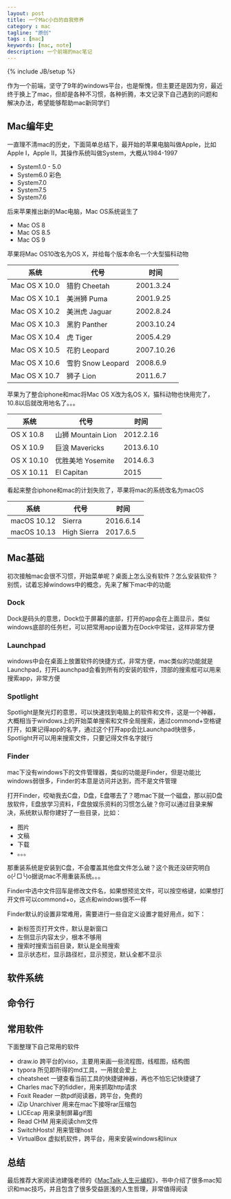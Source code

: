 ```yaml
---
layout: post
title: 一个Mac小白的自我修养
category : mac
tagline: "原创"
tags : [mac]
keywords: [mac, note]
description: 一个前端的mac笔记
--- 
```

{% include JB/setup %}

作为一个前端，坚守了9年的windows平台，也是惭愧，但主要还是因为穷，最近终于换上了mac，但却是各种不习惯，各种折腾，本文记录下自己遇到的问题和解决办法，希望能够帮助mac新同学们

## Mac编年史
一直理不清mac的历史，下面简单总结下，最开始的苹果电脑叫做Apple，比如Apple I，Apple II，其操作系统叫做System，大概从1984-1997

- System1.0 - 5.0
- System6.0 彩色
- System7.0
- System7.5
- System7.6

后来苹果推出新的Mac电脑，Mac OS系统诞生了
- Mac OS 8
- Mac OS 8.5
- Mac OS 9

苹果将Mac OS10改名为OS X，并给每个版本命名一个大型猫科动物

| 系统            | 代号              | 时间         |
| ------------- | --------------- | ---------- |
| Mac OS X 10.0 | 猎豹 Cheetah      | 2001.3.24  |
| Mac OS X 10.1 | 美洲狮 Puma        | 2001.9.25  |
| Mac OS X 10.2 | 美洲虎 Jaguar      | 2002.8.24  |
| Mac OS X 10.3 | 黑豹 Panther      | 2003.10.24 |
| Mac OS X 10.4 | 虎 Tiger         | 2005.4.29  |
| Mac OS X 10.5 | 花豹 Leopard      | 2007.10.26 |
| Mac OS X 10.6 | 雪豹 Snow Leopard | 2008.6.9   |
| Mac OS X 10.7 | 狮子 Lion         | 2011.6.7   |

苹果为了整合iphone和mac将Mac OS X改为名OS X，猫科动物也快用完了，10.8以后就改用地名了。。。

| 系统         | 代号               | 时间        |
| ---------- | ---------------- | --------- |
| OS X 10.8  | 山狮 Mountain Lion | 2012.2.16 |
| OS X 10.9  | 巨浪 Mavericks     | 2013.6.10 |
| OS X 10.10 | 优胜美地 Yosemite    | 2014.6.3  |
| OS X 10.11 | El Capitan       | 2015      |

看起来整合iphone和mac的计划失败了，苹果将mac的系统改名为macOS

| 系统          | 代号          | 时间        |
| ----------- | ----------- | --------- |
| macOS 10.12 | Sierra      | 2016.6.14 |
| macOS 10.13 | High Sierra | 2017.6.5  |

## Mac基础

初次接触mac会很不习惯，开始菜单呢？桌面上怎么没有软件？怎么安装软件？别慌，试着忘掉windows中的概念，先来了解下mac中的功能

### Dock

Dock是码头的意思，Dock位于屏幕的底部，打开的app会在上面显示，类似windows底部的任务栏，可以把常用app设置为在Dock中常驻，这样非常方便

### Launchpad

windows中会在桌面上放置软件的快捷方式，非常方便，mac类似的功能就是Launchpad，打开Launchpad会看到所有的安装的软件，顶部的搜索框可以用来搜索app，非常方便

### Spotlight

Spotlight是聚光灯的意思，可以快速找到电脑上的软件和文件，这是一个神器，大概相当于windows上的开始菜单搜索和文件全局搜索，通过commond+空格键打开，如果记得app的名字，通过这个打开app会比Launchpad快很多，Spotlight开可以用来搜索文件，只要记得文件名字就行

### Finder

mac下没有windows下的文件管理器，类似的功能是Finder，但是功能比windows弱很多，Finder的本意是访问并达到，而不是文件管理

打开Finder，哎呦我去C盘，D盘，E盘哪去了？嗯mac下就一个磁盘，那以前D盘放软件，E盘放学习资料，F盘放娱乐资料的习惯怎么破？你可以通过目录来解决，系统默认帮你建好了一些目录，比如：

- 图片
- 文稿
- 下载
- 。。。

那重装系统是安装到C盘，不会覆盖其他盘文件怎么破？这个我还没研究明白o(╯□╰)o据说mac不用重装系统。。。

Finder中选中文件回车是修改文件名，如果想预览文件，可以按空格键，如果想打开文件可以commond+o，这点和windows很不一样

Finder默认的设置非常难用，需要进行一些自定义设置才能好用点，如下：

- 新标签页打开文件，默认是新窗口
- 左侧显示内容太少，根本不够用
- 搜索时搜索当前目录，默认是全局搜索
- 显示状态栏，显示路径栏，显示预览，默认全都不显示

## 软件系统



## 命令行

## 常用软件

下面整理下自己常用的软件

- draw.io 跨平台的viso，主要用来画一些流程图，线框图，结构图
- typora 所见即所得的md工具，一用就会爱上
- cheatsheet 一键查看当前工具的快捷键神器，再也不怕忘记快捷键了
- Charles mac下的fiddler，用来抓取http请求
- Foxit Reader 一款pdf阅读器，跨平台，免费的
- iZip Unarchiver 用来在mac下接呀rar压缩包
- LICEcap 用来录制屏幕gif图
- Read CHM 用来阅读chm文件
- SwitchHosts! 用来管理host
- VirtualBox 虚拟机软件，跨平台，用来安装windows和linux

## 总结

最后推荐大家阅读池建强老师的《[MacTalk·人生元编程](https://amazon.cn/gp/product/B00ID5UV30/ref=as_li_qf_asin_il_tl?ie=UTF8&tag=yanhaijing-23&creative=3200&linkCode=as2&creativeASIN=B00ID5UV30&linkId=2058fdf9c81d13e245a8e85ab48b022c)》，书中介绍了很多mac知识和mac技巧，并且包含了很多受益匪浅的人生哲理，非常值得阅读